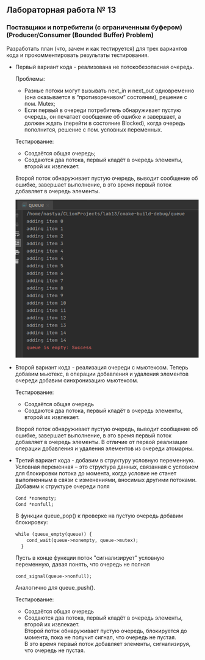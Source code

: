 ## Лабораторная работа № 13
### Поставщики и потребители (с ограниченным буфером) (Producer/Consumer (Bounded Buffer) Problem)  

Разработать план  (что, зачем и как тестируется)  для трех вариантов кода и прокомментировать результаты тестирования.  

+   Первый вариант кода - реализована не потокобезопасная очередь.  
    
    Проблемы:  
    + Разные потоки могут вызывать next_in и next_out одновременно (она оказывается в “противоречивом” состоянии), решение с пом. Mutex;  
    + Если первый в очереди потребитель обнаруживает пустую очередь, он печатает сообщение об ошибке и завершает, а должен ждать (перейти в состояние Blocked), когда очередь пополнится, решение с пом. условных переменных.  
      
    Тестирование:  
    + Создаётся общая очередь;
    + Создаются два потока, первый кладёт в очередь элементы, второй их извлекает.  
      
    Второй поток обнаруживает пустую очередь, выводит сообщение об ошибке, завершает выполнение, в это время первый поток добавляет в очередь элементы.   
    
    ![img](img/1.png)  

+   Второй вариант кода - реализация очереди с мьютексом.
    Теперь добавим мьютекс, в операции добавления и удаления элементов очереди добавим синхронизацию мьютексом.  
      
    Тестирование:  
    + Создаётся общая очередь  
    + Создаются два потока, первый кладёт в очередь элементы, второй их извлекает.  
    
    Второй поток обнаруживает пустую очередь, выводит сообщение об ошибке, завершает выполнение, в это время первый поток добавляет в очередь элементы. В отличие от первой реализации операции добавления и удаления элементов из очереди атомарны.  
    
+   Третий вариант кода - добавим в структуру условную переменную.  
    Условная переменная – это структура данных, связанная с условием для блокировки потока до момента, когда условие не станет выполненным в связи с изменениями, вносимых другими потоками.
    Добавим к структуре очереди поля   
    ```
    Cond *nonempty;
    Cond *nonfull;
    ```
    В функции queue_pop() к проверке на пустую очередь добавим блокировку:  
    ```
    while (queue_empty(queue)) {
        cond_wait(queue->nonempty, queue->mutex);
      }
    ```
    Пусть в конце функции поток "сигнализирует" условную переменную, давая понять, что очередь не полная   
    ```
    cond_signal(queue->nonfull);
    ```
    Аналогично для queue_push().  
    
    Тестирование:
    + Создаётся общая очередь
    + Создаются два потока, первый кладёт в очередь элементы, второй их извлекает.  
        Второй поток обнаруживает пустую очередь, блокируется до момента, пока не получит сигнал, что очередь не пустая.  
        В это время первый поток добавляет элементы, сигнализируя, что очередь не пустая.
        